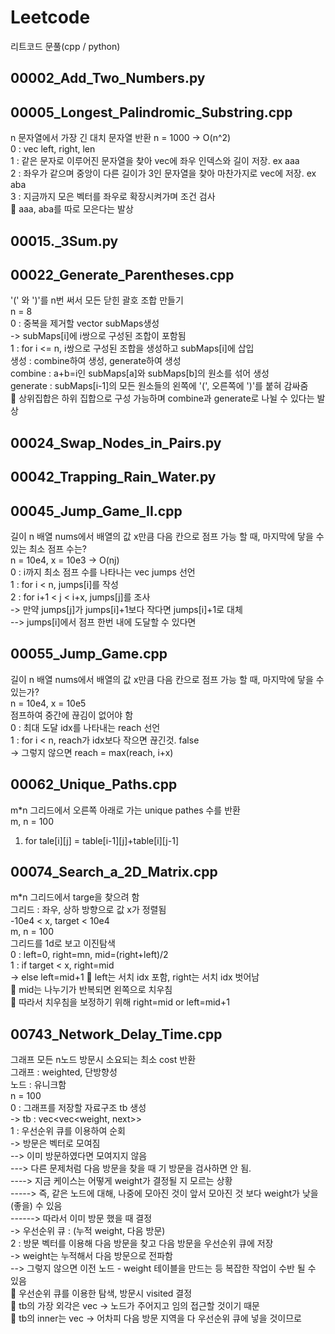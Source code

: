 # Leetcode

리트코드 문풀(cpp / python)

00002_Add_Two_Numbers.py
-

00005_Longest_Palindromic_Substring.cpp   
-
n 문자열에서 가장 긴 대치 문자열 반환
n = 1000 -> O(n^2)   
0 : vec left, right, len   
1 : 같은 문자로 이루어진 문자열을 찾아 vec에 좌우 인덱스와 길이 저장. ex aaa   
2 : 좌우가 같으며 중앙이 다른 길이가 3인 문자열을 찾아 마찬가지로 vec에 저장. ex aba   
3 : 지금까지 모은 벡터를 좌우로 확장시켜가며 조건 검사   
🎯 aaa, aba를 따로 모은다는 발상

00015._3Sum.py 
-

00022_Generate_Parentheses.cpp  
- 
'(' 와 ')'를 n번 써서 모든 닫힌 괄호 조합 만들기   
n = 8   
0 : 중복을 제거할 vector<uset> subMaps생성   
-> subMaps[i]에 i쌍으로 구성된 조합이 포함됨   
1 : for i <= n, i쌍으로 구성된 조합을 생성하고 subMaps[i]에 삽입   
생성 : combine하여 생성, generate하여 생성   
combine : a+b=i인 subMaps[a]와 subMaps[b]의 원소를 섞어 생성   
generate : subMaps[i-1]의 모든 원소들의 왼쪽에 '(', 오른쪽에 ')'를 붙혀 감싸줌   
🎯 상위집합은 하위 집합으로 구성 가능하며 combine과 generate로 나뉠 수 있다는 발상   

00024_Swap_Nodes_in_Pairs.py
-

00042_Trapping_Rain_Water.py
-

00045_Jump_Game_II.cpp   
-
길이 n 배열 nums에서 배열의 값 x만큼 다음 칸으로 점프 가능 할 때, 마지막에 닿을 수 있는 최소 점프 수는?   
n = 10e4, x = 10e3 -> O(nj)   
0 : i까지 최소 점프 수를 나타나는 vec jumps 선언    
1 : for i < n, jumps[i]를 작성    
2 : for i+1 < j < i+x, jumps[j]를 조사    
-> 만약 jumps[j]가 jumps[i]+1보다 작다면 jumps[i]+1로 대체     
--> jumps[i]에서 점프 한번 내에 도달할 수 있다면     

00055_Jump_Game.cpp
-
길이 n 배열 nums에서 배열의 값 x만큼 다음 칸으로 점프 가능 할 때, 마지막에 닿을 수 있는가?   
n = 10e4, x = 10e5    
점프하여 중간에 끊김이 없어야 함   
0 : 최대 도달 idx를 나타내는 reach 선언    
1 : for i < n, reach가 idx보다 작으면 끊긴것. false    
-> 그렇지 않으면 reach = max(reach, i+x)     

00062_Unique_Paths.cpp
-
m*n 그리드에서 오른쪽 아래로 가는 unique pathes 수를 반환    
m, n = 100   
1. for tale[i][j] = table[i-1][j]+table[i][j-1]   

00074_Search_a_2D_Matrix.cpp
-
m*n 그리드에서 targe을 찾으려 함    
그리드 : 좌우, 상하 방향으로 값 x가 정렬됨    
-10e4 < x, target < 10e4    
m, n = 100    
그리드를 1d로 보고 이진탐색   
0 : left=0, right=mn, mid=(right+left)/2   
1 : if target < x, right=mid    
-> else left=mid+1
🎯 left는 서치 idx 포함, right는 서치 idx 벗어남     
🎯 mid는 나누기가 반복되면 왼쪽으로 치우침   
🎯 따라서 치우침을 보정하기 위해 right=mid or left=mid+1

00743_Network_Delay_Time.cpp   
-
그래프 모든 n노드 방문시 소요되는 최소 cost 반환   
그래프 : weighted, 단방향성   
노드 : 유니크함   
n = 100   
0 : 그래프를 저장할 자료구조 tb 생성   
-> tb : vec<vec<weight, next>>    
1 : 우선순위 큐를 이용하여 순회   
-> 방문은 벡터로 모여짐   
--> 이미 방문하였다면 모여지지 않음   
---> 다른 문제처럼 다음 방문을 찾을 때 기 방문을 검사하면 안 됨.   
----> 지금 케이스는 어떻게 weight가 결정될 지 모르는 상황   
-----> 즉, 같은 노드에 대해, 나중에 모아진 것이 앞서 모아진 것 보다 weight가 낮을(좋을) 수 있음   
------> 따라서 이미 방문 했을 때 결정   
-> 우선순위 큐 : (누적 weight, 다음 방문)   
2 : 방문 벡터를 이용해 다음 방문을 찾고 다음 방문을 우선순위 큐에 저장   
-> weight는 누적해서 다음 방문으로 전파함   
--> 그렇지 않으면 이전 노드 - weight 테이블을 만드는 등 복잡한 작업이 수반 될 수 있음   
🎯 우선순위 큐를 이용한 탐색, 방문시 visited 결정   
🎯 tb의 가장 외각은 vec -> 노드가 주어지고 임의 접근할 것이기 때문   
🎯 tb의 inner는 vec -> 어차피 다음 방문 지역을 다 우선순위 큐에 넣을 것이므로   
